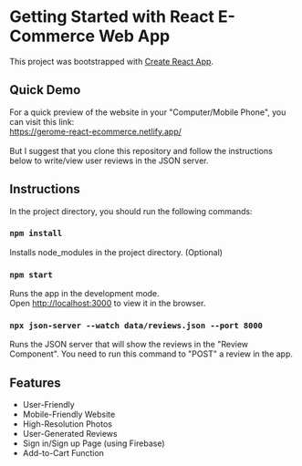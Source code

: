 # Getting Started with React E-Commerce Web App

This project was bootstrapped with [Create React App](https://github.com/facebook/create-react-app).

## Quick Demo
For a quick preview of the website in your "Computer/Mobile Phone", you can visit this link: <br>
https://gerome-react-ecommerce.netlify.app/ <br><br>
But I suggest that you clone this repository and follow the instructions below to write/view user reviews in the JSON server.

## Instructions

In the project directory, you should run the following commands:

### `npm install`
Installs node_modules in the project directory. (Optional)
### `npm start`
Runs the app in the development mode.\
Open [http://localhost:3000](http://localhost:3000) to view it in the browser.
### `npx json-server --watch data/reviews.json --port 8000`
Runs the JSON server that will show the reviews in the "Review Component". You need to run this command to "POST" a review in the app.

## Features
* User-Friendly
* Mobile-Friendly Website
* High-Resolution Photos
* User-Generated Reviews
* Sign in/Sign up Page (using Firebase)
* Add-to-Cart Function
